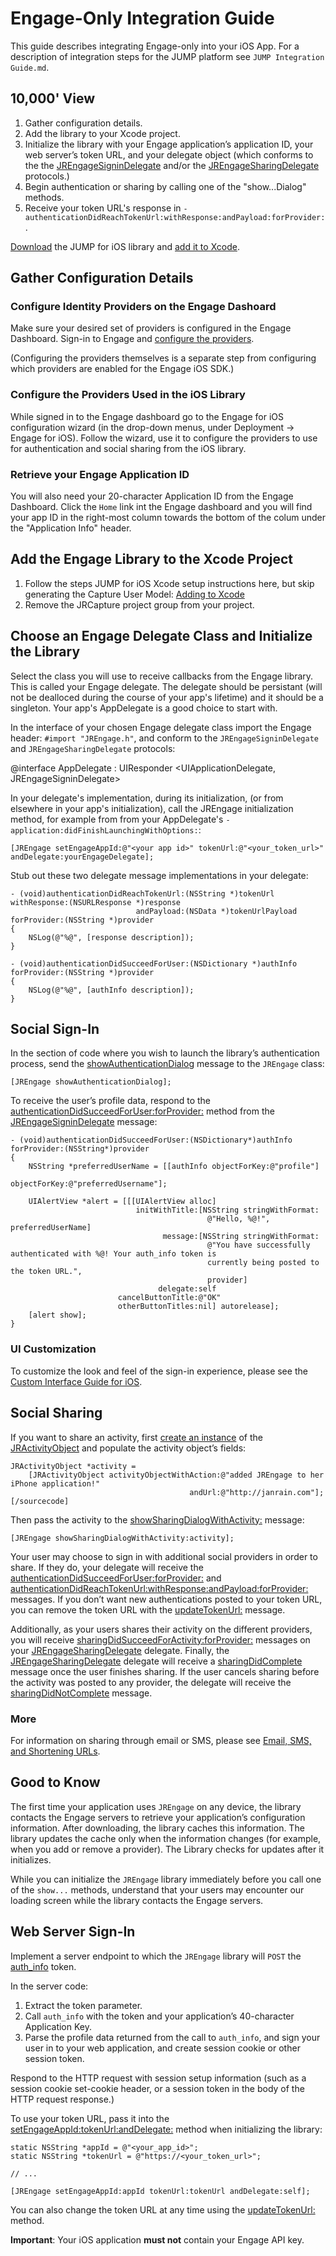 # Engage-Only Integration Guide

This guide describes integrating Engage-only into your iOS App. For a description of integration steps for the JUMP
platform see `JUMP Integration Guide.md`.

## 10,000' View

1. Gather configuration details.
2. Add the library to your Xcode project.
3. Initialize the library with your Engage application’s application ID, your web server’s token URL, and your delegate
   object (which conforms to the the
   [JREngageSigninDelegate](http://janrain.github.com/jump.ios/gh_docs/engage/html/protocol_j_r_engage_signin_delegate-p.html)
   and/or the
   [JREngageSharingDelegate](http://janrain.github.com/jump.ios/gh_docs/engage/html/protocol_j_r_engage_sharing_delegate-p.html)
   protocols.)
4. Begin authentication or sharing by calling one of the "show...Dialog" methods.
5. Receive your token URL's response in `-authenticationDidReachTokenUrl:withResponse:andPayload:forProvider:`.

[Download](/documentation/mobile-libraries/jump-for-ios/prerequisites/#get-the-library) the JUMP for iOS library and [add it to Xcode](/documentation/mobile-libraries/jump-for-ios/adding-to-xcode/ "Adding to Xcode").

## Gather Configuration Details

### Configure Identity Providers on the Engage Dashoard

Make sure your desired set of providers is configured in the Engage Dashboard. Sign-in to Engage and
[configure the providers](http://developers.janrain.com/documentation/widgets/social-sign-in-widget/social-sign-in-widget-users-guide/configure-the-widget/provider-setup-guide/).

(Configuring the providers themselves is a separate step from configuring which providers are enabled for the Engage
iOS SDK.)

### Configure the Providers Used in the iOS Library

While signed in to the Engage dashboard go to the Engage for iOS configuration wizard (in the drop-down menus, under
Deployment -> Engage for iOS). Follow the wizard, use it to configure the providers to use for authentication and
social sharing from the iOS library.

### Retrieve your Engage Application ID

You will also need your 20-character Application ID from the Engage Dashboard. Click the `Home` link int the Engage
dashboard and you will find your app ID in the right-most column towards the bottom of the colum under the "Application
Info" header.

## Add the Engage Library to the Xcode Project

1. Follow the steps JUMP for iOS Xcode setup instructions here, but skip generating the Capture User Model:
   [Adding to Xcode](http://developers.janrain.com/documentation/mobile-libraries/jump-for-ios/adding-to-xcode/)
2. Remove the JRCapture project group from your project.

## Choose an Engage Delegate Class and Initialize the Library

Select the class you will use to receive callbacks from the Engage library. This is called your Engage delegate.
The delegate should be persistant (will not be dealloced during the course of your app's lifetime) and it should be a
singleton. Your app's AppDelegate is a good choice to start with.

In the interface of your chosen Engage delegate class import the Engage header: `#import "JREngage.h"`, and conform to
the `JREngageSigninDelegate` and `JREngageSharingDelegate` protocols:

   @interface AppDelegate : UIResponder <UIApplicationDelegate, JREngageSigninDelegate>

In your delegate's implementation, during its initialization, (or from elsewhere in your app's initialization), call
the JREngage initialization method, for example from from your AppDelegate's
`-application:didFinishLaunchingWithOptions:`:

    [JREngage setEngageAppId:@"<your app id>" tokenUrl:@"<your_token_url>" andDelegate:yourEngageDelegate];

Stub out these two delegate message implementations in your delegate:

    - (void)authenticationDidReachTokenUrl:(NSString *)tokenUrl withResponse:(NSURLResponse *)response
                                andPayload:(NSData *)tokenUrlPayload forProvider:(NSString *)provider
    {
        NSLog(@"%@", [response description]);
    }

    - (void)authenticationDidSucceedForUser:(NSDictionary *)authInfo forProvider:(NSString *)provider
    {
        NSLog(@"%@", [authInfo description]);
    }

## Social Sign-In

In the section of code where you wish to launch the library’s authentication process, send the
[showAuthenticationDialog](http://janrain.github.com/jump.ios/gh_docs/engage/html/interface_j_r_engage.html#a0de1aa16e951a1b62e2ef459b1596e83)
message to the `JREngage` class:

    [JREngage showAuthenticationDialog];

To receive the user’s profile data, respond to the
[authenticationDidSucceedForUser:forProvider:](http://janrain.github.com/engage.android/docs/html/interfacecom_1_1janrain_1_1android_1_1engage_1_1_j_r_engage_delegate.html#a589d849b42af1061bac4697ab9982bba "authenticationDidSucceedForUser") method from the [JREngageSigninDelegate](http://janrain.github.com/jump.ios/gh_docs/engage/html/protocol_j_r_engage_signin_delegate-p.html) message:

    - (void)authenticationDidSucceedForUser:(NSDictionary*)authInfo forProvider:(NSString*)provider
    {
        NSString *preferredUserName = [[authInfo objectForKey:@"profile"]
                                                 objectForKey:@"preferredUsername"];

        UIAlertView *alert = [[[UIAlertView alloc]
                                initWithTitle:[NSString stringWithFormat:
                                                @"Hello, %@!", preferredUserName]
                                      message:[NSString stringWithFormat:
                                                @"You have successfully authenticated with %@! Your auth_info token is
                                                currently being posted to the token URL.",
                                                provider]
                                     delegate:self
                            cancelButtonTitle:@"OK"
                            otherButtonTitles:nil] autorelease];
        [alert show];
    }

### UI Customization

To customize the look and feel of the sign-in experience, please see the
[Custom Interface Guide for iOS](http://developers.janrain.com/documentation/mobile-libraries/advanced-topics/custom-ui-for-ios/).

## Social Sharing

If you want to share an activity, first
[create an instance](http://janrain.github.com/jump.ios/gh_docs/engage/html/interface_j_r_activity_object.html#a853261b333e02bbd096a8e1d2092195d)
of the [JRActivityObject](http://janrain.github.com/jump.ios/gh_docs/engage/html/interface_j_r_activity_object.html)
and populate the activity object’s fields:

    JRActivityObject *activity =
        [JRActivityObject activityObjectWithAction:@"added JREngage to her iPhone application!"
                                            andUrl:@"http://janrain.com"];[/sourcecode]

Then pass the activity to the
[showSharingDialogWithActivity:](http://janrain.github.com/jump.ios/gh_docs/engage/html/interface_j_r_engage.html#adbbf64bfffdd179fe593145f16ab4b5f)
message:

    [JREngage showSharingDialogWithActivity:activity];

Your user may choose to sign in with additional social providers in order to share. If they do, your delegate will
receive the
[authenticationDidSucceedForUser:forProvider:](http://janrain.github.com/jump.ios/gh_docs/engage/html/protocol_j_r_engage_signin_delegate-p.html#a9803676f3066c7eae7127d57a193f38f "authenticationDidSucceedForUser") and [authenticationDidReachTokenUrl:withResponse:andPayload:forProvider:](http://janrain.github.com/jump.ios/gh_docs/engage/html/protocol_j_r_engage_signin_delegate-p.html#abb576f76e23750d0fbc90409f60ab250 "authenticationDidSucceedForUser") messages. If you don’t want new authentications posted to your token URL, you can remove the token URL with the [updateTokenUrl:](http://janrain.github.com/jump.ios/gh_docs/engage/html/interface_j_r_engage.html#a5af5ed8a0bcaf58a31656d4ed81b7b40)
message.

Additionally, as your users shares their activity on the different providers, you will receive
[sharingDidSucceedForActivity:forProvider:](http://janrain.github.com/jump.ios/gh_docs/engage/html/protocol_j_r_engage_sharing_delegate-p.html#afe0da35cf96f23421abfa12d497c0132 "sharingDidSucceedForActivity:forProvider:") messages on your [JREngageSharingDelegate](http://janrain.github.com/jump.ios/gh_docs/engage/html/protocol_j_r_engage_sharing_delegate-p.html "JREngageSharingDelegate") delegate. Finally, the [JREngageSharingDelegate](http://janrain.github.com/jump.ios/gh_docs/engage/html/protocol_j_r_engage_sharing_delegate-p.html "JREngageSharingDelegate") delegate will receive a [sharingDidComplete](http://janrain.github.com/jump.ios/gh_docs/engage/html/protocol_j_r_engage_sharing_delegate-p.html#abfd122aa4da3befaa402a8c528ab67ef "SharingDidComplete") message once the user finishes sharing. If the user cancels sharing before the activity was posted to any provider, the delegate will receive the [sharingDidNotComplete](http://janrain.github.com/jump.ios/gh_docs/engage/html/protocol_j_r_engage_sharing_delegate-p.html#abfd122aa4da3befaa402a8c528ab67ef)
message.

### More

For information on sharing through email or SMS, please see
[Email, SMS, and Shortening URLs](http://developers.janrain.com/documentation/mobile-libraries/advanced-topics/email-sms-and-urls/).

## Good to Know

The first time your application uses `JREngage` on any device, the library contacts the Engage servers to retrieve your
application’s configuration information. After downloading, the library caches this information. The library updates
the cache only when the information changes (for example, when you add or remove a provider). The Library checks for
updates after it initializes.

While you can initialize the `JREngage` library immediately before you call one of the `show...` methods, understand
that your users may encounter our loading screen while the library contacts the Engage servers.

## Web Server Sign-In

Implement a server endpoint to which the `JREngage` library will `POST` the
[auth_info](http://developers.janrain.com/documentation/api/auth_info/) token.

In the server code:

  1.  Extract the token parameter.
  2.  Call `auth_info` with the token and your application’s 40-character Application Key.
  3.  Parse the profile data returned from the call to `auth_info`, and sign your user in to your web
      application, and create session cookie or other session token.

Respond to the HTTP request with session setup information (such as a session cookie set-cookie header, or a session
token in the body of the HTTP request response.)

To use your token URL, pass it into the
[setEngageAppId:tokenUrl:andDelegate:](http://janrain.github.com/jump.ios/gh_docs/engage/html/interface_j_r_engage.html#a1cc8219fd86da3f11e164f4dfff33ef0)
method when initializing the library:

    static NSString *appId = @"<your_app_id>";
    static NSString *tokenUrl = @"https://<your_token_url>";

    // ...

    [JREngage setEngageAppId:appId tokenUrl:tokenUrl andDelegate:self];

You can also change the token URL at any time using the
[updateTokenUrl:](http://janrain.github.com/jump.ios/gh_docs/engage/html/interface_j_r_engage.html#a5af5ed8a0bcaf58a31656d4ed81b7b40)
method.

**Important**: Your iOS application **must not** contain your Engage API key.